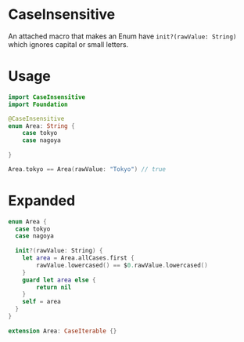 # CaseInsensitive
An attached macro that makes an Enum have `init?(rawValue: String)` which ignores capital or small letters.

# Usage

``` swift
import CaseInsensitive
import Foundation

@CaseInsensitive
enum Area: String {
    case tokyo
    case nagoya
    
}

Area.tokyo == Area(rawValue: "Tokyo") // true

```

# Expanded

``` swift
enum Area {
  case tokyo
  case nagoya
  
  init?(rawValue: String) {
    let area = Area.allCases.first {
        rawValue.lowercased() == $0.rawValue.lowercased()
    }
    guard let area else {
        return nil
    }
    self = area
  }
}
  
extension Area: CaseIterable {}
```
